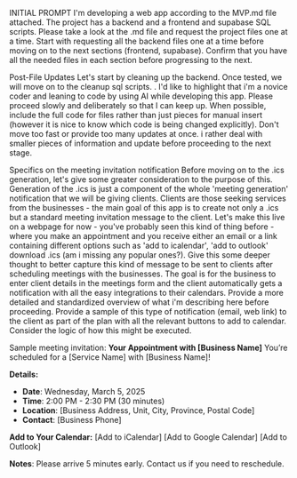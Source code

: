 INITIAL PROMPT
I'm developing a web app according to the MVP.md file attached. The project has a backend and a frontend and supabase SQL scripts. Please take a look at the .md file and request the project files one at a time. Start with requesting all the backend files one at a time before moving on to the next sections (frontend, supabase). Confirm that you have all the needed files in each section before progressing to the next.

Post-File Updates
Let's start by cleaning up the backend. Once tested, we will move on to the cleanup sql scripts. . I'd like to highlight that i'm a novice coder and leaning to code by using AI while developing this app. Please proceed slowly and deliberately so that I can keep up. When possible, include the full code for files rather than just pieces for manual insert (however it is nice to know which code is being changed explicitly). Don't move too fast or provide too many updates at once. i rather deal with smaller pieces of information and update before proceeding to the next stage.

Specifics on the meeting invitation notification
Before moving on to the .ics generation, let's give some greater consideration to the purpose of this. Generation of the .ics is just a component of the whole 'meeting generation' notification that we will be giving clients. Clients are those seeking services from the businesses - the main goal of this app is to create not only a .ics but a standard meeting invitation message to the client. Let's make this live on a webpage for now - you've probably seen this kind of thing before - where you make an appointment and you receive either an email or a link containing different options such as 'add to icalendar', 'add to outlook' download .ics (am i missing any popular ones?). Give this some deeper thought to better capture this kind of message to be sent to clients after scheduling meetings with the businesses. The goal is for the business to enter client details in the meetings form and the client automatically gets a notification with all the easy integrations to their calendars. Provide a more detailed and standardized overview of what i'm describing here before proceeding. Provide a sample of this type of notification (email, web link) to the client as part of the plan with all the relevant buttons to add to calendar. Consider the logic of how this might be executed.

Sample meeting invitation:
**Your Appointment with [Business Name]**
You’re scheduled for a [Service Name] with [Business Name]!

**Details:**

- **Date**: Wednesday, March 5, 2025
- **Time**: 2:00 PM - 2:30 PM (30 minutes)
- **Location**: [Business Address, Unit, City, Province, Postal Code]
- **Contact**: [Business Phone]

**Add to Your Calendar:**
[Add to iCalendar] [Add to Google Calendar] [Add to Outlook]

**Notes**: Please arrive 5 minutes early. Contact us if you need to reschedule.
